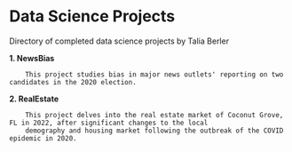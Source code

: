 # Data Science Projects
Directory of completed data science projects by Talia Berler

**1. NewsBias**

        This project studies bias in major news outlets' reporting on two candidates in the 2020 election. 

**2. RealEstate**

        This project delves into the real estate market of Coconut Grove, FL in 2022, after significant changes to the local 
        demography and housing market following the outbreak of the COVID epidemic in 2020.
